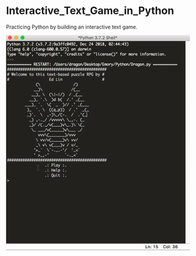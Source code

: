 # Interactive_Text_Game_in_Python
Practicing Python by building an interactive text game.

![](Dragon_Demo.gif)
